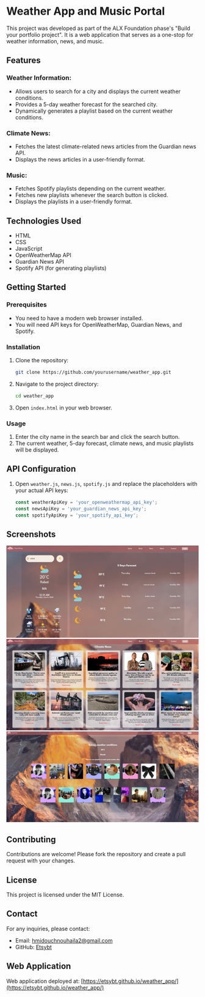 # Weather App and Music Portal

This project was developed as part of the ALX Foundation phase's "Build your portfolio project". It is a web application that serves as a one-stop for weather information, news, and music.

## Features

### Weather Information:
- Allows users to search for a city and displays the current weather conditions.
- Provides a 5-day weather forecast for the searched city.
- Dynamically generates a playlist based on the current weather conditions.

### Climate News:
- Fetches the latest climate-related news articles from the Guardian news API.
- Displays the news articles in a user-friendly format.

### Music:
- Fetches Spotify playlists depending on the current weather.
- Fetches new playlists whenever the search button is clicked.
- Displays the playlists in a user-friendly format.

## Technologies Used
- HTML
- CSS
- JavaScript
- OpenWeatherMap API
- Guardian News API
- Spotify API (for generating playlists)

## Getting Started

### Prerequisites
- You need to have a modern web browser installed.
- You will need API keys for OpenWeatherMap, Guardian News, and Spotify.

### Installation
1. Clone the repository:
    ```sh
    git clone https://github.com/yourusername/weather_app.git
    ```
2. Navigate to the project directory:
    ```sh
    cd weather_app
    ```
3. Open `index.html` in your web browser.

### Usage
1. Enter the city name in the search bar and click the search button.
2. The current weather, 5-day forecast, climate news, and music playlists will be displayed.

## API Configuration
1. Open `weather.js`, `news.js`, `spotify.js`  and replace the placeholders with your actual API keys:
    ```javascript
    const weatherApiKey = 'your_openweathermap_api_key';
    const newsApiKey = 'your_guardian_news_api_key';
    const spotifyApiKey = 'your_spotify_api_key';
    ```

## Screenshots
![Weather Info](screenshots/weather-info.jpg)
![Climate News](screenshots/climate-news.jpg)
![Music Playlists](screenshots/music.jpg)

## Contributing
Contributions are welcome! Please fork the repository and create a pull request with your changes.

## License
This project is licensed under the MIT License.

## Contact
For any inquiries, please contact:
- Email: hmidouchnouhaila2@gmail.com
- GitHub: [Etsybt](https://github.com/Etsybt)

## Web Application

Web application deployed at: [https://etsybt.github.io/weather_app/](https://etsybt.github.io/weather_app/)
